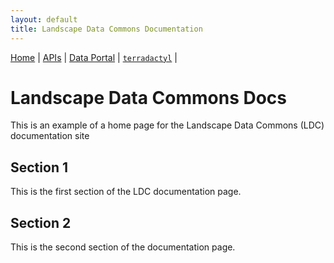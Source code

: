 ```yaml
---
layout: default
title: Landscape Data Commons Documentation
---
```

[Home](./) | [APIs](./apis.html) | [Data Portal](./data-portal) | [`terradactyl`](./terradactyl) |

# Landscape Data Commons Docs

This is an example of a home page for the Landscape Data Commons (LDC) documentation site

## Section 1

This is the first section of the LDC documentation page.

## Section 2

This is the second section of the documentation page.
